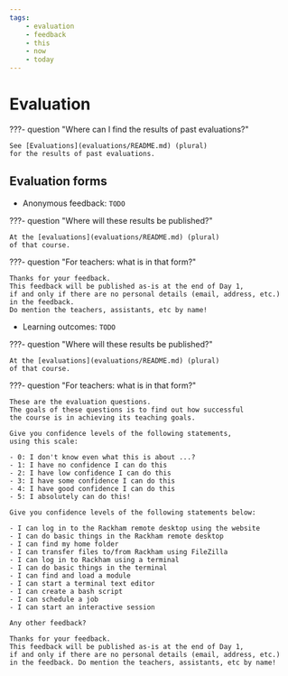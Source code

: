 ```yaml
---
tags:
    - evaluation
    - feedback
    - this
    - now
    - today
---
```


# Evaluation

???- question "Where can I find the results of past evaluations?"

    See [Evaluations](evaluations/README.md) (plural)
    for the results of past evaluations.

## Evaluation forms

- Anonymous feedback: `TODO`

???- question "Where will these results be published?"

    At the [evaluations](evaluations/README.md) (plural)
    of that course.

???- question "For teachers: what is in that form?"

    Thanks for your feedback.
    This feedback will be published as-is at the end of Day 1,
    if and only if there are no personal details (email, address, etc.)
    in the feedback.
    Do mention the teachers, assistants, etc by name!

- Learning outcomes: `TODO`

???- question "Where will these results be published?"

    At the [evaluations](evaluations/README.md) (plural)
    of that course.

???- question "For teachers: what is in that form?"

    These are the evaluation questions.
    The goals of these questions is to find out how successful
    the course is in achieving its teaching goals.

    Give you confidence levels of the following statements,
    using this scale:

    - 0: I don't know even what this is about ...?
    - 1: I have no confidence I can do this
    - 2: I have low confidence I can do this
    - 3: I have some confidence I can do this
    - 4: I have good confidence I can do this
    - 5: I absolutely can do this!

    Give you confidence levels of the following statements below:

    - I can log in to the Rackham remote desktop using the website
    - I can do basic things in the Rackham remote desktop
    - I can find my home folder
    - I can transfer files to/from Rackham using FileZilla
    - I can log in to Rackham using a terminal
    - I can do basic things in the terminal
    - I can find and load a module
    - I can start a terminal text editor
    - I can create a bash script
    - I can schedule a job
    - I can start an interactive session

    Any other feedback?

    Thanks for your feedback.
    This feedback will be published as-is at the end of Day 1,
    if and only if there are no personal details (email, address, etc.)
    in the feedback. Do mention the teachers, assistants, etc by name!

